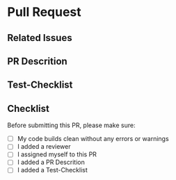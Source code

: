 # Pull Request

## Related Issues
<!-- List issues that are related or getting closed after PR merge. Closes # -->

## PR Descrition
<!-- Explain the PR -->

## Test-Checklist
<!-- A list of checkboxes to test the changes step by step - [ ] -->

## Checklist

Before submitting this PR, please make sure:

- [ ] My code builds clean without any errors or warnings
- [ ] I added a reviewer
- [ ] I assigned myself to this PR
- [ ] I added a PR Descrition
- [ ] I added a Test-Checklist
